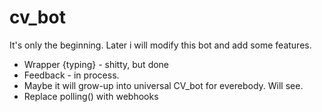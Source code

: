# cv_bot
It's only the beginning. Later i will modify this bot and add some features.
* Wrapper {typing} - shitty, but done
* Feedback - in process.
* Maybe it will grow-up into universal CV_bot for everebody. Will see.
* Replace polling() with webhooks
